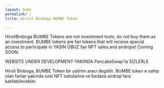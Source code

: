 ```yaml
---
layout: home
permalink: /
title: Hirsit Binboga BUMBE Token

---
```

HirsitBinboga BUMBE Tokens are not investment tools, do not buy them as an investment. BUMBE tokens are fan tokens that will receive special access to participate in YASIN OBUZ fan NFT sales and airdrops! Coming SOON.

WEBSITE UNDER DEVELOPMENT-YAKINDA PancakeSwap'ta SIZLERLE


Hirsit Binboga, BUMBE Token bir yatirim araci degildir. BUMBE token e sahip olan fanlar yakinda ozel NFT satislarina ve bedava airdrop'lara katilabilecekler.
